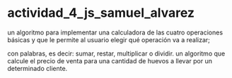 # actividad_4_js_samuel_alvarez
un algoritmo para implementar una calculadora de las cuatro operaciones básicas y que le permite al usuario elegir qué operación va a realizar;

con palabras, es decir: sumar, restar, multiplicar o dividir.
un algoritmo que calcule el precio de venta para una cantidad de huevos a llevar por un determinado cliente.
